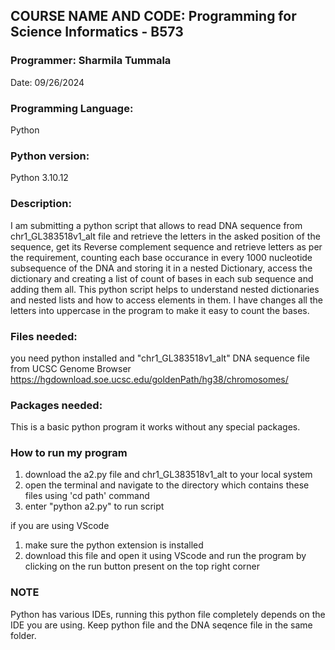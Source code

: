 ## **COURSE NAME AND CODE:** Programming for Science Informatics - B573

### **Programmer:** Sharmila Tummala

Date: 09/26/2024

### **Programming Language:** 
Python

### **Python version:** 
Python 3.10.12

### **Description:** 
I am submitting a python script that allows to read DNA sequence from chr1_GL383518v1_alt file and retrieve the letters in the asked position of the sequence, get its Reverse complement sequence and retrieve letters as per the requirement, counting each base occurance in every 1000 nucleotide subsequence of the DNA and storing it in a nested Dictionary, access the dictionary and creating a list of count of bases in each sub sequence and adding them all. This python script helps to understand nested dictionaries and nested lists and how to access elements in them. I have changes all the letters into uppercase in the program to make it easy to count the bases.


### Files needed:
you need python installed and "chr1_GL383518v1_alt" DNA sequence file from UCSC Genome Browser https://hgdownload.soe.ucsc.edu/goldenPath/hg38/chromosomes/


### Packages needed: 
This is a basic python program it works without any special packages.

### How to run my program
1. download the a2.py file and chr1_GL383518v1_alt to your local system
2. open the terminal and navigate to the directory which contains these files using \'cd path\' command
3. enter \"python a2.py\" to run script

if you are using VScode
1. make sure the python extension is installed
2. download this file and open it using VScode and run the program by clicking on the run button present on the top right corner

### NOTE
Python has various IDEs, running this python file completely depends on the IDE you are using.
Keep python file and the DNA seqence file in the same folder. 




